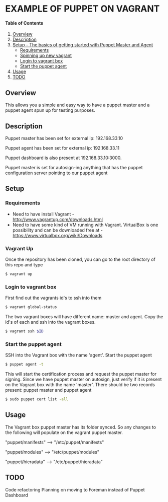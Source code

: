 # EXAMPLE OF PUPPET ON VAGRANT

#### Table of Contents

1. [Overview](#overview)
2. [Description](#description)
3. [Setup - The basics of getting started with Puppet Master and Agent](#setup)
    * [Requirements](#setup-requirements)
    * [Spinning up new vagrant](#vagrant-up)
    * [Login to vagrant box](#login-to-vagrant-box)
    * [Start the puppet agent](#start-the-puppet-agent)
4. [Usage](#usage)
5. [TODO](#todo)

## Overview

This allows you a simple and easy way to have a puppet master and a puppet
agent spun up for testing purposes.

## Description

Puppet master has been set for external ip: 192.168.33.10

Puppet agent has been set for external ip: 192.168.33.11

Puppet dashboard is also present at 192.168.33.10:3000.

Puppet master is set for autosign-ing  anything that has the puppet
configuration server pointing to our puppet agent

## Setup

### Requirements

* Need to have install Vagrant - http://www.vagrantup.com/downloads.html
* Need to have some kind of VM running with Vagrant. VirtualBox is one possibility
  and can be downloaded free at - https://www.virtualbox.org/wiki/Downloads

### Vagrant Up

Once the repository has been cloned, you can go to the root directory of this repo and type

```sh
$ vagrant up
```

### Login to vagrant box
First find out the vagrants id's to ssh into them

```sh
$ vagrant global-status
```

The two vagrant boxes will have different name: master and agent. Copy the id's of each and ssh
into the vagrant boxes.

```sh
$ vagrant ssh $ID
```

### Start the puppet agent

SSH into the Vagrant box with the name 'agent'. Start the puppet agent

```sh
$ puppet agent -t
```

This will start the certification process and request the puppet master for signing. Since
we have puppet master on autosign, just verify if it is present on the Vagrant box with the
name 'master'. There should be two records present: puppet master and puppet agent

```sh
$ sudo puppet cert list -all
```

## Usage

The Vagrant box puppet master has its folder synced. So any changes to the following will
populate on the vagrant puppet master.

"puppet/manifests" -->  "/etc/puppet/manifests"

"puppet/modules" -->  "/etc/puppet/modules"

"puppet/hieradata" -->  "/etc/puppet/hieradata"

## TODO

Code refactoring
Planning on moving to Foreman instead of Puppet Dashboard

